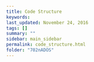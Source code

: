 ```yaml
---                                                                                                                                                                                                 
title: Code Structure
keywords:
last_updated: November 24, 2016
tags: []
summary: ""
sidebar: main_sidebar
permalink: code_structure.html
folder: "702nADOS"
---
```


